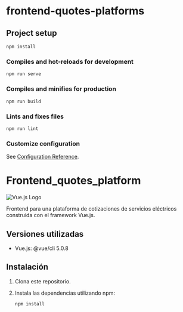 # frontend-quotes-platforms

## Project setup
```
npm install
```

### Compiles and hot-reloads for development
```
npm run serve
```

### Compiles and minifies for production
```
npm run build
```

### Lints and fixes files
```
npm run lint
```

### Customize configuration
See [Configuration Reference](https://cli.vuejs.org/config/).

# Frontend_quotes_platform

![Vue.js Logo](https://vuejs.org/images/logo.png)

Frontend para una plataforma de cotizaciones de servicios eléctricos construida con el framework Vue.js.

## Versiones utilizadas

- Vue.js: @vue/cli 5.0.8

## Instalación

1. Clona este repositorio.
2. Instala las dependencias utilizando npm:

   ```bash
   npm install

